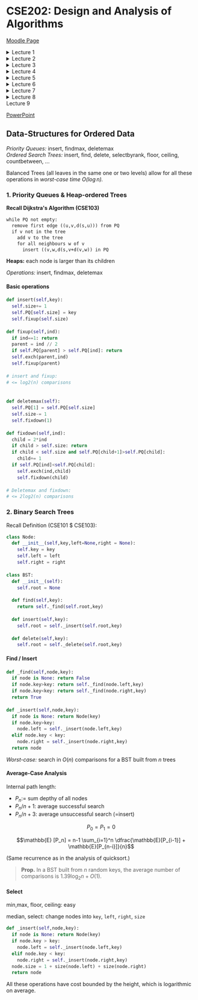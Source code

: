 # CSE202: Design and Analysis of Algorithms

<p>

[Moodle Page](https://moodle.polytechnique.fr/course/view.php?id=14939)

<details>
<summary>Lecture 1</summary>
  
<p>

[Power point](https://moodle.polytechnique.fr/pluginfile.php/482989/mod_resource/content/2/01-overview.pdf)
  
## Algorithms

An algorithm needs:
 1. A well-specified problem
 2. A method to solve it


An algorithm is *correct* if 
 1. it terminates
 2. it computes what its specification claims

Useful proof technique: look for **variants** and **invariants**:

```python
# Input:  x that can be multiplied
#         n nonnegative integer
# Output: x^n
def binpow(x,n):
  if n==0: return 1
  # n>0
  tmp = binpow(x,n//2) # n//2 < n
  # tmp = x^(n//2)
  tmp = tmp*tmp
  if n%2==0: return tmp
  return tmp*x
```

**Termination** is a very hard problem
- the general problem is **undecidable**

## Complexity

*How long will my program take?*
*Do I have enough money?*
  
The scientific approach:
  1. Experiment for various sizes;
  2. Model;
  3. Analyze the model;
  4. validate with experiments;
  5. If necessary, go to 2.
                                 
### Experimental Determination of (Polynomial) complexity

If the time for a computation grows like $C(n) \sim Kn^\alpha log^pn$ <br>
then doubling $n$ should take time $C(2n) \sim K2^\alpha n^\alpha log^pn$ <br>
so that $$\alpha \approx log_2 \left (\dfrac{C(2n)}{C(n)} \right ) $$

### Notation

- $f(n) \sim g(n)$ means $\lim_{n \to \infty} f(n)/g(n) = 1$
- $f(n) = O(g(n))$ means $\exists K \exists M \forall n \geq M, |f(n)| \leq Kg(n)$
- $f(n) = \Theta (g(n))$ means $f(n) = O(g(n))$ and $g(n) = O(f(n))$

### Moore's "law"

The expression Moore's "law" is commonly used to mean that
> The speed and memory of computers is expected to **double every 18 months**.

![Graph of orders of Growth](Images/CSE202_OrdersOfGrowth.png "Slide from the powerpoint")

## Lower Bounds

### Complexity of a problem

***Def.*** The *complexity of a problem* is that of the most efficient (possibly unknown) algorithm that solves it.

**Ex.** Sorting $n$ elements has complexity $O(nlogn)$ comparisons <br>
**Proof.** Mergesort (CSE103) reaches the bound

**Ex.** Sorting $n$ elements has complexity $\Theta (nlogn)$ comparisons. <br>
**Proof.** $k$ comparisons cannot distinguish more than $2^k$ permutations and $log_2(n!) \sim n log_2 (n)$

### Complexity of Powering

$$(x,n) \in \mathbb{A} \times \mathbb{N} \mapsto x^n \in \mathbb{A} $$

We already know it is $O(logn)$ multiplications in $\mathbb{A}$ <br>
*Can this be improved?*

> **Lower bounds** on the complexity require a precise definition (a **model**) of what operations the "most efficient" algorithm can perform.

**Ex.** If the only available operation in $\mathbb{A}$ is multiplication, $x^{2^k}$ requires $k$ multiplications, so that $log_2n$ is a lower bound.

**Ex.** In floating point arithmetic, $x^n = exp(nlogx)$ and the complexity hardly depends on $n$.

### Simple lower bounds

In most useful models, reading the input and writing the output take time. Then, 
$$\text{size(Input) + size(Output) } \leq \text{complexity}$$

## Reductions

Problem X **reduces to** problem Y if you can use an algorithm that solves Y to help solve X.
$$\text{Complexity of solving X} = \text{complexity of solving Y} + \text{cost of the reduction}$$

- complexity of solving Y: perhaps many calls to Y on instances of different sizes (typically, one call)
- cost of the reduction: preprocessing and postprocessing (typically, less than the cost of solving Y)
</details>

<details>
<summary>Lecture 2</summary>


[PowerPoint](https://moodle.polytechnique.fr/pluginfile.php/482992/mod_resource/content/2/02-Multiplication.pdf)

## Divide & Conquer 
### Example 1: How fast can we multiply?

- input: two $n$-digit integers
- output: at most $2n$ digits

<p>

- naive school multiplication:
  - each row: $n$ multiplications + $O(n)$ carries
  - last row: $O(n^2)$ additions + $O(n)$ carries
  - Total: $O(n^2)$ digit (or bit) operations

- Quadratic algorithm: #operations $O(n^2)$ for an input size $n$

<p>

The total cost may be
- mostly at the top (quickselect)
- mostly at the leaves (Karatsuba, Strassen)
- balanced along the levels (binary powering, mergesort)

### Polynomials

- Polynomials behave like integers, without carries
- cost: $(n_1+1)(n_2+1)$ multiplications + $O(n_1n_2)$ additions
<p>

$F$ and $G$ of degree $< n \mapsto H :=FG$

Algorithm: 
1. if $n=1$, return $FG$
2. Let $k:= \lceil \frac{n}{2} \rceil$
3. Split $F=F_0 + x^kF_1, G= G_0+x^kG_1$ <br>
    $F_0,F_1,G_0,G_1$ of degree $<k$
4. compute **recursively** <br>
  $H_0 := F_0G_0, H_1 := F_0G_1, H_2 := F_1G_0, H_3 :=F_1G_1$
5. return $H_0+x^k(H_1+H_2) + x^{2k}H_3$

**Complexity**: $C(n) \leq 4C(\lceil \frac{n}{2} \rceil) + \lambda n$ coefficient operations

$$

 \begin{align*}
C(n) &\leq 4C(\left \lceil \frac{n}{2} \right \rceil) + \lambda n \\
&\leq \lambda n +  4 \lambda (\left \lceil \frac{n}{2} \right \rceil) + 16 C(\left \lceil \frac{n}{2} \right \rceil _2) \\ 
&\leq \lambda (n +  2 (2 \left \lceil \frac{n}{2} \right \rceil) + \dots + 2^{k-1}( 2^{k-1} \left \lceil \frac{n}{2} \right \rceil _{k-1})) + 4^{k+1}C(\left \lceil \frac{n}{2} \right \rceil _k) \\ 
&\leq \lambda N (1+2+ \dots+2^{k-1}) + 4^kC \left(\left \lceil \frac{n}{2} \right \rceil_k \right) \\
&\leq 4^k \left(\lambda \dfrac{N}{2^k} + C(\left \lceil \frac{n}{2} \right \rceil_k) \right) \\
&\leq (\lambda +1)4^{\lceil \log_2n \rceil}= O(n^2)
 \end{align*}
$$


Notation: 
- $\left \lceil \frac{n}{2} \right \rceil_1 = \left \lceil \frac{n}{2} \right \rceil$ 
- $\left \lceil \frac{n}{2} \right \rceil_{k+1} = \left \lceil \left \lceil \frac{n}{2} \right \rceil_k/2 \right \rceil$ 
- $N:$ power of $2$ s.t. <br>
$n \leq N < 2n$

#### Polynomials of Degree 1

$$F= f_0+f_1T, G= g_0+g_1T \mapsto G:= FG = h_0 + h_1T+ h_2T^2$$

Naive algorithm:
$$H = (f_0g_0) + (f_0g_1+f_1g_0)T+ f_1g_1T^2$$
Thus: $4$ multiplications and $1$ addition

Interpolation from **$3$** values:

$$\begin{align*}
h_0 &= F(0)G(0) = f_0g_0 \\
h_2 &= "F(\infty)G(\infty)" = f_1g_1 \\
 \tilde h_1 &= h_0 + h_1 + h_2 = F(1)G(1) = (f_0+f_1)(g_0+g_1) 
 \end{align*}$$
$$FG = h_0 + (\tilde h_1-h_0-h_2)T + h_2T^2$$
**$3$** multilplications, $2$ additions, $2$ substractions

#### Karatsuba's Algorithm

$F$ and $G$ of degree $<n \mapsto H :=FG$

**Idea**: Evaluate $FG = h_0 + (\tilde h_1-h_0-h_2)T + h_2T^2$ at $T=x^k$

Algorithm: 
1. if $n$ is small, use naive multiplication
2. Let $k:= \lceil \frac{n}{2} \rceil$
3. Split $F=F_0 + x^kF_1, G= G_0+x^kG_1$ <br>
    $F_0,F_1,G_0,G_1$ of degree $<k$
4. compute **recursively** <br>
  $H_0 := F_0G_0, H_2 := F_1G_1, \tilde H_1 :=(F_0+F_1)(G_0+G_1)$
5. return $H_0+x^k(\tilde H_1 - H_0 -H_2) + x^{2k}H_2$

Complexity: $C(n) \leq 3C(\left \lceil \frac{n}{2} \right \rceil) + \lambda n$ coefficient operations

$$
 \begin{align*}
C(n) &\leq 3C(\left \lceil \frac{n}{2} \right \rceil) + \lambda n \\
&\leq \lambda n +  3 \lambda (\left \lceil \frac{n}{2} \right \rceil) + 9 C(\left \lceil \frac{n}{2} \right \rceil _2) \\ 
&\leq \lambda N (1+ \frac{3}{2}+ \dots+(\frac{3}{2})^{k-1}) + 3^kC \left(\left \lceil \frac{n}{2} \right \rceil_k \right) \\
&\leq \lambda N \left(\frac{3}{2} \right)^{k-1}(1+ \frac{2}{3}+ \dots+(\frac{2}{3})^{k-1}) + 3^kC \left(\left \lceil \frac{n}{2} \right \rceil_k \right) \\
&\leq 3^k \left(2 \lambda \dfrac{N}{2^k} + C(\left \lceil \frac{n}{2} \right \rceil_k) \right) \\
&\leq (2 \lambda +1)3^{\lceil \log_2n \rceil}= O(n^{\log_23})
 \end{align*}
$$

### Integers

#### Karatsuba's Algorithm for Integers

$F$ and $G$ integers $<2^n \mapsto H:=FG$

Algorithm: 
1. if $n$ is small, use naive multiplication
2. Let $k:= \lceil \frac{n}{2} \rceil$
3. Split $F=F_0 + 2^kF_1, G= G_0+2^kG_1$ <br>
    $F_0,F_1,G_0,G_1<2^k$
4. compute **recursively** <br>
  $H_0 := F_0G_0, H_2 := F_1G_1, \tilde H_1 :=(F_0+F_1)(G_0+G_1)$
5. return $H_0+2^k(\tilde H_1 - H-0 -H_2) + 2^{2k}H_2$

Same algorithm as for polynomials, *similar* (not exactly the same) complexity analysis.

***$\rightarrow O(n^{\log_23})$*** bit operations

### Matrices

Input: two $n \times n$ matrices $A,X$ with $n=2^k$ 
<br>
Output: $AX$ with $AX_{ij} := \sum_{k=1}^nA_{ik}X_{kj}$


Strassen's algorithm:
1. if $n=1$, return $AX$
2. Split $A = \begin{pmatrix} a & b \\ c & d \end{pmatrix}, X = \begin{pmatrix} x & y \\ z & t \end{pmatrix}$ with $(n/2) \times (n/2)$ blocks
3. Compute recursively the $7$ products <br>
$q_1 = a(x+z), q_2 = d(y+t), q_3 = (d-a)(z-y),$ <br>
$q_4 = 8b-d)(z+t), q_5 = (b-a)z, q_6 = (c-a)(x+y), q_7 = (c-d)y$
4. Return $\begin{pmatrix}
q_1+q_5 & q_2+q_3+q_4-q_5 \\
q_1 + q_3 + q_6 - q_7 & q_2 + q_7
 \end{pmatrix}$

### Application: Graph Transitive Closure

**Def.** A *graph* is a pair $(V,E)$ where
1. $V$ is a finite set of nodes/vertices
2. $E \subseteq V \times V$ is a finite set of edges

Can be described as Adjacency matrix (Boolean matrix)

Boolean Multiplication:
$$c_{ij} = \bigvee_{k=1}^na_{ik} \wedge b_{kj}$$

Let $G=(V,E)$ be a graph.

A *path from i to j* is a sequence of edges $e1, \dots e_n$ such that:
- the source of $e_1$ is i and the target of $e_n$ is j
- For every $1 \leq k <n$, the target of $e_k$ is the source of $e_{k+1}$

The *transitive closure* $G^* = (V,E^*)$ is the graph where $(u,v) \in E^*$ iff there is a path from u to v

If A is the adjancency matrix of a graph G, then 

- $(A^k)_{ij} = 1$ iff there is a *path of length k* from i to j
- if $I$ is the identity matrix, then $(A \vee I)^k_{ij} = 1$ iff there exists a *path of length at most k* from i to j
-  $(A \vee I)^{n-1}$ is the adjacency matrix of G^*

The matrix $(A \vee I)^{n-1}$ can be computedd by *log n* squaring operations/multiplications $$O(n^{\log_27} \cdot \log_2n)$$

</details>

<details>
<summary>Lecture 3</summary>
<p>

[PowerPoint](https://moodle.polytechnique.fr/mod/resource/view.php?id=304169)

## Comparing Rankings

How similar are two rankings of n objects?

**Kendall-tau distance**
 : number of inversions between two rankings 

- inversion = pair $i < j$ such that $A[i]>A[j]$ 
- same as number of lines crossing when connecting same objects in two rankings

Algorithm: <br>
_Input._ An array A <br>
_Output._ Number of paris $i<j$ such that $A[i]>A[j]$

Complexity: <br>
Brute force algorithm: check all $O(n^2)$ pairs $i$ and $j$ <br>
Divide and Conquer: $O(n \log n)$

### Counting inversions: DAC

1. Divide into 2 sublists of equal size
2. Recursively count the inversions
3. Combine: add recursive counts plus inversions between sublists 

Variation of **merge-sort** <br>
**Combine:** count inversions between sublists
- assume each half is sorted
- count inversions where $A[i]$ and $A[j]$ are in different halves
- merge two halves into sorted whole 

**Merge and count**: count inversions while merging the two sorted lists

### Sort and Count Algorithm

```
Sort-and-Count(A):
  if A has one element
    return (0,A)

  Divide A into two halves A1,A2
  (r1,A1) <- Sort-and-Count(A1)
  (r2,A2) <- Sort-and-Count(A2)

  (rC,A) <- Merge-and-Count(A1,A2)
  return (r1+r2+rC,A)
```
```
Merge-and-Count(A1,A2):
  initialize an empty array B
  Inv <- 0

  if A1 or A2 is empty 
    return (0,nonempty list)

  Compare first elems of A1, A2
  If the smallest is in A1:
    move it at the end of B
  Else
    move it at the end of B
    Inv += |A1|

  return (Inv,B)
```
Complexity:

$$
 \begin{align*}
C(n) &\leq 2C(\lceil n/2 \rceil) + \lambda n \\
&\leq \lambda n 2 \lambda \lceil n/2 \rceil + 4C(\lceil n/2 \rceil_2) \\
&\leq \lambda N (1+1+1+ \dots+1) + 2^kC(\lceil n/2 \rceil_k) \\
&\leq \lambda N (k-1) +  2^kC(\lceil n/2 \rceil_k) \\
&= \lambda n (\lceil \log_2 n \rceil-1) + 2^{\lceil \log_2n \rceil} \\
&= O(n \log n)
 \end{align*}$$
(Where $N$: power of $2$ s.t. $n \leq N < 2n$)

## Selection: Linear Time with DAC

Complexity of DAC algorithms: <br>
- $O(\log n)$: binary powering
- $O(n \log n)$: merge sort, counting inversions
- $O(n^{\log_23} \approx n^{1.58})$: Karatsuba multiplication (integers, polynomials)
- $O(n^{\log_27} \approx n^{2.80})$: Strassen's matrix multiplication

### Statement of the Problem:

_Select:_ $(A:= \{a_1, \dots,a_n \},k) \mapsto x \in A$ s.t. $| \{a \in A| a \leq x \}| = k$

**Algorithm:** 
```
Select(A,k):
  If |A| = 1, return A[0]
  Choose a good pivot p
  q := Partition(A,p)
  If q=k return q
  If q>k return Select(A[:q],k)
  If q<k return Select(A[q:],k-q)
```
Worst case: $C(n) \leq C(n) + O(n) \rightarrow O(n^2)$

Complexity depends on $\left | q- |A|/2 \right |$ being small, need to choose good pivot

### Selection in worst-case linear time

_Goal._ Find pivot element p that divides list of n elements into two pieces so that each piece is guaranteed to have $\leq 7/10 n$ elements.

_Q._ How to find approximate median in linear time? <br>
_A._ recursively compute median of sample of $\leq 2/10n$ elements

$$
C(n) = 
  \begin{cases} 
  \Theta (1), &\text{if } n=1 \\
  C(7/10n) + C(2/10n) + \Theta (n), &\text{otherwise}
  \end{cases}
$$
To prove: $C(n) = \Theta (n)$

### Median-of-medians selection algorithm
```
MOM-Select(A,k):
  n <- |A|
  if n < 50:
    return k-th smallest element of A via mergesort
  Group A into n/5 groups of 5 elements each (ignore leftovers)
  B <- median of each group of 5
  p <- MOM-Select(B,n/10)

  (L,R) <- Partition(A,p)
  if (k<|L|) return MOM-select(L,k)
  else if (k>|L|) return MOM-select(R,k-|L|)
  else return p 
```

#### Complexity Analysis:

- At least half of $5$-element medians $\leq p$
- At least $(n/5)/2=n/10$ medians $\leq p$
- At least $3n/10$ elements $\leq p$ ($3$ for each median) 
- By same logic: At least $3n/10$ elements $\geq p$

MOM selection algorithm recurrence:
- select called recursively with $n/5$ elements to compute MOM $p$ <br>($=C(\lfloor n/5 \rfloor)$)
- at least $3/10 n$ elements $\leq p$
- at least $3/10 n$ elements $\leq p$
- select called recursively with at most $n-(3/10n)$ elements <br>($=C(n-3 \lfloor n/10 \rfloor)$)
- computing median of $5$: $\leq 6$ comparisons per group <br>($=6/5n$)
- partitioning: $\leq n$ comparisons <br>($=5/5n$)

$$C(n) \leq C(\lfloor n/5 \rfloor)+C(n-3 \lfloor n/10 \rfloor) + \frac{11}{5}n$$

#### Recurrence: 
$$C(n) \leq C(1/5n)+C(7/10n)+ \lambda n$$
$$C(x) + C(y) \leq C(x+y) \text{ (super-additive)}$$

<!-- 
$$\begin{align*}
  & & & &C(n) & & & &\\
  & &C(1/5n) & & & &C(7/10n) & &\leq C((1/5+7/10)n) \\
  &C((1/5)^2n) & &C(7/10 \cdot 1/5 n) & &C(1/5 \cdot 7/10 n) & &C((7/10)^2n) &\leq C((1/5+7/10)^2n) \\
  & & & &\dots & & & &\leq C((1/5+7/10)^kn) 
 \end{align*}$$
-->

![Recurrence Tree](Images/Lec3Recurrence.png "Recurrence Tree from Slides")

$$\begin{align*}
C(n)&\leq C(9/10n) + \lambda n \\
&\leq C((9/10)^2n) + \lambda n (1+9/10) \\
&\leq C((9/10)^3n) + \lambda n(1+9/10+(9/10)^2) \\
&\dots \\
&\leq C(n_0) + \lambda n(1+9/10+(9/10)^2+ \dots) \\
&\leq C(n_0) + \lambda n \cdot 10 = O(n)
\end{align*}$$

</details>

<details>
<summary>Lecture 4</summary>
<p>

[PowerPoint](https://moodle.polytechnique.fr/pluginfile.php/483000/mod_resource/content/6/04-DAC3.pdf)

## Master Theorem

Divide and conquer has a recurrence given by: 
$$C(n) \leq mC(\lceil n/p \rceil) + f(n) \text{\qquad for } n \geq p$$

Example: $m=3$, $p=2$ and $f(n) = cn^\alpha$. Then:
$$\begin{align*}
C(n) &\leq 3C(n/2) + cn^\alpha \\
&\leq cn^\alpha + 3c(n/2)^\alpha + 9C(n/4) \\
&\leq cn^\alpha(1+3/2^\alpha)+9C(n/4) \\
&\dots \\
&\leq cn^\alpha(1+3/2^\alpha+ \dots+(3/2^\alpha)^{k-1}) + 3^kC(n/2^k) \\
&\leq cn^\alpha(1+3/2^\alpha+ \dots+(3/2^\alpha)^{\log_2n-1}) + 3^{\log_2n}C(1) \\
&\leq O \left(3^{\log_2n} \right) + cn^\alpha(1+3/2^\alpha+ \dots+(3/2^\alpha)^{\log_2n-1}) \\
&\leq O \left(n^{\log_2 3} \right) + cn^\alpha \cdot  
  \begin{cases}
  O(1), &\text{if } 2^\alpha>3, \\
  \log_2n, &\text{if } 2^\alpha=3, \\
  = \left(n^{\log_2(3)- \alpha} \right), &\text{if } 2^\alpha<3. 
  \end{cases}
\end{align*}$$


> **Master Theorem - Version 1**
>
> Assume $C(n) \leq mC(n \lceil n/p \rceil)+f(n)$ if $n \geq p$,  
> with $f(n) = cn^\alpha$ ($\alpha \geq 0$). Let $q = p^\alpha$.  
> Then, as $n \to \infty$,  
> $$C(n) = \begin{cases} O(n^\alpha), &\text{if } q>m, \\ O \left(n^\alpha \log n \right), &\text{if } q = m, \\ O \left(n^{\log_p m} \right), &\text{if } q<m. \end{cases}$$

**Proof when $n$ is a Power of $p$**
$$\begin{align*}
C(n) &\leq mC(n/p) + f(n) \\
&\leq f(n) + mf(n/p) + m^2C(n/p^2) \\
&\leq f(n)(1+m/q)+m^2C(n/p^2) \\
&\dots \\
&\leq f(n)(1+m/q+ \dots+(m/q)^{k-1}) + m^kC(n/p^k) \\
&\leq f(n)(1+m/q+ \dots+(m/q)^{\log_pn-1}) + m^{\log_pn}C(1) \\
&\leq O \left(m^{\log_pn} \right) + f(n)(1+m/q+ \dots+(m/q)^{\log_pn-1}) \\
&\leq O \left(n^{\log_mn} \right) + f(n) \cdot  
  \begin{cases}
  O(1), &\text{if } q>m, \\
  \log_pn, &\text{if } q=m, \\
  = \left(n^{\log_p(m/q)} \right), &\text{if } q<m. 
  \end{cases}
\end{align*}$$

> **Master Theorem - More general**
>
> Assume $C(n) \leq mC(n \lceil n/p \rceil)+f(n)$ if $n \geq p$, with $f(n)$ _increasing_   
> and there exist $(q,r)$ s.t. $q \leq f(pn)/f(n) \leq r$ for large enough $n$.    
> Then, as $n \to \infty$,  
> $$C(n) = \begin{cases} O(f(n)), &\text{if } q>m, \\ O \left(f(n) \log n \right), &\text{if } q = m, \\ O \left(f(n) n^{\log_p (m/q)} \right), &\text{if } q<m. \end{cases}$$
**Note 1.** The previous theorem is a special case of this.  
**Note 2.** A tighter value of $q$ gives a better complexity bound.

**Proof.**
Same as before but conclude with $N < pn \Rightarrow f(N) \leq rf(n) = O(f(n))$ and $n^{\log_p q} = O(f(n))$.

## Closest Pair of Points

**Problem.** Given $n$ points in the plane, find the _closest_ pair (normal distance).

_Naive method:_ compute all $O(n^2)$ pairwise distances, return pair with smallest one.  
_Divide and Conquer:_ split points into left and right, solve both subproblems (ok), **recombine** (hard).

**1D Approach.** Given $n$ points on a line, find the _closest_ pair 

_Solution:_ sort them in $O(n \cdot \log n)$ and traverse the list computing the distance from each point to the next.

_Sorting Solution for 2D:_
- sort by x-coordinate and consider nearby points
- sort by y-coordinate and consider nearby points

![Slide from Lecture](Images/Lecture4Distance.png)

**Comparisons within a Strip**

> Each point has to be compared with _at most 7_  
> of the next ones for the $y$-coordinate

_Def._ Let $s_i$ be the point in the 3d-strip with the $i$-th smallest y-coordinate  
_Claim._ If $|j-i|>7$, then the distance between $s_i$ and $s_j$ is _at least d_

<img style = "float: right;" src="Images/Lec4Strip.png"/>

- Consider the 2d-by-d rectangle R in the strip whose min y-coordinate is the y-coordinate of $s_i$
- Distance between $s_i$ and any point $s_j$ above $R \geq d$
- Divide $R$ into 8 squares
- At most one point per square (from the definition of $d$ as min distance)
- At most 7 other points can be in $R$

![Algorithm for the closest Pair (from slides)](Images/Lec4Algorithm.png)
</details>

<details> 
<summary>Lecture 5</summary>
<p>

[PowerPoint](https://moodle.polytechnique.fr/pluginfile.php/483002/mod_resource/content/2/05-Random1.pdf)

## Randomized Algorithms

Two Flavours:
1. **Las Vegas:** always gives the correct answer. Running time is a random variable.
2. **Monte Carlo:** sometimes incorrect, but with bounded probability. 

### I. Toy Monte Carlo Example: Freivald's Algorithm

Simple way to check Matrix Product  
_Input:_ 3 $n \times n$ matrices.  
_Output:_ Check wether $A \times B = C$. 

Direct approach: compute $D=C-A\times B$ and test wether $D=0$. Complexity: $O(n^{2.38})$. 

**Freivald's algorithm:**  
1. Pick a random $v$ uniformly in $\{0,1\}^n$
2. Compute $w:= Cv - A(Bv)$
3. Return $(w==0)$

Complexity: $O(n^2)$ optimal. Might be wrong, but no too often.

#### Probability of error

Only possible error is when $D\neq 0$ but $w=0$.

$$\begin{align*} \mathbb{P}[D \neq 0 \wedge w = 0] &\leq \mathbb{P}[d \cdot v = 0], &&d \text{ non-zero row of } D \\
&= \mathbb{P}\left[d_iv_i = -\sum_{j>i}d_jv_j\right], &&\text{for the first } d_i \neq 0 \end{align*}$$

$d_iv_i$ takes 2 values, each with probability $1/2$, while the sum is independent of $d_i$. Thus, we get: 
$$\mathbb{P}[D \neq 0 \wedge w = 0] \leq 1/2$$

Repeating the algorithm $k$ times leads to 
$$\mathbb{P} [k \text{ errors}] \leq 1/2^k$$

$k= 10$ means a probability $\leq 0.1\%$  
$k = 100$ means a probability $\leq 10^{-30}$

### II. Another Monte Carlo Example: Min-Cut in a Graph

Let $G=(V,E)$ be an _undirected multi-graph_ (can have multiple edges between the same two vertices).

The **cut of a partition $(S,S')$** of $V$ is the set of edges that connect a vertex in $S$ with a vertex in $S'$.

**Global min cut:** given $G$, find a cut $(S,S')$ of _minimum cardinality_.

**Contraction Algorithm [Karger'95]**
1. Pick an edge $e=(u,v)$ uniformly at random
2. Contract edge $e$, i.e. $u$ absorbs $v$
    - delete edges between $u$ and $v$
    - redirect edges from $v$ to $u$
3. Repeat until multi-graph has just two nodes $u_1$ and $v_1$
4. Return the cut $(S,S')$ where $S$ is the set of nodes absorbed by $u_1$

#### Probability of Success

The contraction algorithm returns a min cut with probability $\geq \dfrac{2}{n(n-1)}$, where $n$ is the number of vertices.

Let $C$ be a min cut with $k$ edges.  
Let $e_1,\dots,e_{n-1}$ be the contracted edges (output is $C$ if none of them are in $C$)
- each vertex has degree at least $k$, thus there are at least $nk/2$ edges
- $e_1$ is in $C$ with probability $\dfrac{k}{\# edges}\leq \dfrac{2}{n}$ and not in $C$ with probability $\geq \dfrac{n-1}{n}$
- if $e_1$ is not in $C$, then $C$ is still a mincut of contraction $(G,e_1)$
- conditioned that $e_1,\dots,e_{i-1}$ are not in $C$, $e_i$ is not in $C$ with probability $\geq \dfrac{n-i-1}{n-i+1}$ (after contracting $e_1\dots,e_{i-1}$, the graph has $n-i+1$ vertices)
- The probability that none of $e_1,\dots,e_{n-2}$ is in $C$ is at least
$$\dfrac{n-1}{n} \cdot \dfrac{n-3}{n-1} \cdot \dfrac{n-4}{n-2} \cdots \dfrac{2}{4} \cdot \dfrac{1}{3} = \dfrac{2}{n(n-1)}$$

#### Boosting the Probability

If we repeat the algorithm $n^2\log{n}$ times, then the probability of _failing_ to find the min cut is $\leq 1/n^2$. Complexity: $O(n^4\log{n})$

**Imporved Contraction Algorithm**
1. $n$ is the number of nodes
2. If $n\leq 6$, use brute-force enumeration
3. $t = \left \lceil 1 + \dfrac{n}{\sqrt{2}} \right \rceil
4. Perform two independent contraction sequences to obtain $H_1$ and $H_2$ each with $t$ vertices
5. Recursively compute min-cuts in each $H_1$ and $H_2$
6. Return the smaller of the two min-cuts

IN the first contraction, hitting an edge in min-cut has low probability (50% when t vertices remain)

Probability of success $\geq \dfrac{1}{\log{n}}$  
Complexity: $O(n^2\log{n})$

### III. Quicksort

**Quicksort Partitioning**  
_Input._ an array of $n$ comparable elements, a privot $p$ among them  
_Output._ array partitioned around $p$; new index of $p$  

Complexity: $n-1$ comparisons

**Quicksort**
1. Partition
2. Sort subarrays recursively

#### Deterministic variant:
```python
def partition(A,lo,hi):
  p = A[lo]; i=lo; j=hi
  while True:
    for i in range(i+1,hi):
      if A[i]>=p: break
    for j in range(j-1,lo-1,-1):
      if A[j]<=p: break
    if i>=j: break
    A[i],A[j] = A[j],A[i]
  A[lo],A[j]=A[j],A[lo]
  return j

def sort(A):
  quicksort(A,0,len(A))

def quicksort(A,lo,hi):
  if hi <= lo +1: return
  q = partition(A,lo,hi)
  quicksort(A,lo,q)
  quicksort(A,q+1,hi)
```

Worst case complexity: $O(n^2)$ comparisons  

Average-Case Complexity:  
_**Strong Hypothesis** the keys are distinct and all permutations of the input are equally likely_

Observation: This property is preserved by partitioning

$C_n :=$ num. comparisons, $C_0 = 0$  
$C_n = n-1 + C_{i-1} + C_{n-i}$ if pivot at index $i$ (prob $1/n$)  

_Average_ number of comparisons $E_N := \mathbb{E}(C_n)$
$$\begin{align*} 
E_n &= n-1 + \sum_{i=1}^n \dfrac{E_{i-1}+E_{n-i}}{n} \\
&= 2(n+1) \left(1+\dfrac{1}{2}+\cdots+\dfrac{1}{n} \right)-4n \\
&= 2n\log{n} + 2(\gamma-2)n + O(1) \approx 1.39n\log_2{n}-2.85n
\end{align*}$$

#### Randomized version:
```python
import random
def sort(A):
  random.shuffle(A)
  quicksort(A,=,len(A))
```

Now, for _arbitrarily bad input_, the _expected_ number of comparisons is 
$$\approx 2n\log{n}-2.85n$$
The worst-case remains quadratic, but unlikely

||Quicksort|Mergesort| 
| --- | :---: | :---: |
|running time | $n\log{n}$ | $n\log{n}$ |
|in place? | yes | no |
|extra space | $\log{n}$ | $n$ |
|deterministic | no | yes |

#### Further improvements

- _Median-of-three_ partitioning for better pivots:  
    > Take 3 elements at random;  
    > use their median as the pivot;  
    > (bonus) the other two as sentinelse.  
    > $\approx \dfrac{12}{7} n \log{n}$, 30% improvement  
- _Cutoff_ to insertion sort: stop recursion at size $\approx 10$  
  one sweep of insertion sort on the whole array  
- _Three-way partitioning_ for duplicate keys

### IV. QuickSelect

_Select:_ $(A:=\{a_1,\dots,a_n\},k) \mapsto x \in A$ s.t. $|\{a \in A|a\leq x\}| = k$  
_Median:_ Select with $k = \lfloor n/2 \rfloor$

Sorting gives an algorithm in $O(n\log{n})$ comparisons

```python
def select(A,k):
  random.shuffle(A)
  return quickselect(A,0,len(A),k)

def quickselect(A,lo,hi,k):
  q = partition(A,lo,hi)
  if q==k: return A[q]
  if q>k: return quickselect(A,lo,q,k)
  return quickselect(A,q+1,hi,k)
```

Only a _linear_ number of comparisons

**Simple Linear Upper Bound:**
$$\begin{align*}
E_n &\leq n-1 + \dfrac{1}{n} \sum_{i=1}^n E_{max(i-1,n-i)} \\
&\leq n-1 \dfrac{2}{n} \sum_{i=\lceil n/2 \rceil}^{n-1} E_i + 
\begin{cases}
\frac{1}{n}E_{\lfloor n/2 \rfloor}, &\text{if $n$ if odd,} \\
0, &\text{otherwise}
\end{cases}
\end{align*}$$
Then, by induction $E_n \leq 4n+1$.

**Proof.**
$$\begin{align*} 
&n-1 + \dfrac{2}{n} \sum_{i=\lceil n/2 \rceil}^{n-1} (4i+1) + \dfrac{1}{n}(2n+1) \\
&\leq n-1 \dfrac{2}{n} \left (  \dfrac{n}{4}\left( (2n+1) + 4(n-1) +1 \right)  \right) + \dfrac{1}{n}(2n+1)  \\
&= 2n + \dfrac{1}{n}
\end{align*}$$
</details>

<details>
<summary> Lecture 6 </summary>

<p>

[Powerpoint](https://moodle.polytechnique.fr/mod/resource/view.php?id=304180)

### Recall: Hash Functions (CSE101)

> **Def.** A _hash funtion_ $h$ maps objcts from a given universe (e.g., integers, floats, strings, files, ...) to integers in a prescribed range.

Desirable properties:
- fast computation of $h$
- when $a \neq b$, $h(a)= h(b)$ should be unlikely
- in cryptographic applications, no information on $a$ should be accessible from $h(a)$

Applications:
- Hash tables: This lecture
- Fingerprinting: check that a file ahs not been corrupted / modified; detect duplicate data; avoid backup of unchanged portions of a file; search pattern in a text (next tutorial)

### Hash tables

#### Python Hash Codes (Simplified)

Python's built-in `hash` returns a 64-bit integer

- _Integers:_ $a \mod{p}$ ($p := 2^{61}-1$ prime)
- _Rational & Floating-Point Numbers:_ same reduction
- _Tuples_ can be hashed as $(a_0,a_1,a_2) \mapsto (a_2x+a_1)x + a_0 \mod{p}$ ($x<p$ and large)
- _Strings_ can be viewed as tuples of characters

> For a range $0,\dots,m-1$, use $hash(a) \mod{m}$

Worst-case: all keys hashed to the same value  
_Randomization:_ make $x$ session dependent

#### Assumptions on Hash Functions

$$h: k \in U \mapsto h(k) \in \{0,\dots,m-1\}$$
_Complexity:_ $h(k)$ computed in $O(1)$ operations.

_Uniformity Assumption:_ $k_1 \neq k_2 \Rightarrow \mathbb{P}\left(h(k_1) = h(k_2) \right) = \dfrac{1}{m}$

> **Application.** A Monte-Carlo equality test 
> using $\log_2{m}$ bits and failing with probability $\leq1/m$.

**Recall: Dictionary (CSE101)**  
An abstract data type with the following operations:s
- Create
- Insert(key,value)
- Contains(key)
- Get(key)
- Delete(key)

also in many implementations:
- Size
- Iter_keys

**Collisions:**
- $m$: table size
- $n$: number of keys

Under the uniformity assumption,
$$\mathbb{P}(\text{no collision}) = \left(1-\frac{1}{m}\right)\left(1-\frac{2}{m}\right)\cdots\left(1-\frac{n-1}{m}\right)$$

**Collisions do occur!** Hash tables need to detect and handle them.

#### Hashing with Separate Chaining

The table stores (key,value) pairs in linked lists  

Filling ratio: $\alpha = n/m$  
_Time for insertion:_ worst case: $O(n)$, expectation: $\mathbb{E}(comparisons) = \sum_{k=0}^{m-1}\frac{1}{m}len(T_k) = \alpha$  
_Time for successful search:_ $\mathbb{E}(comparisons) = 1+ \sum_{i=1}^n \frac{1}{n} \frac{i-1}{m} = 1 + \frac{\alpha}{2} - \frac{1}{2m}$

#### Hashing with Linear Probing

The table stores (key,value) pairs in successive slots

Problem: long clusters tend to occur  
_Time for insertion:_ When $\alpha = n/m < 1$, $\mathbb{E}(probes) = O(1)$. This is also an upper bound on successful search (or deletion)

#### Sparse Matrices & Google PageRank

**Def.** An $n \times m$ matrix is called _sparse_ when its number of nonzero entries is $t\ll nm$  

**Ex.** Adjacency matrix of the graph of the web.  

**Data-structure:** array of dictionaries, where only the nonzero entries are stored.

> Matrix-vector product in $O(n+t)$ operations.
</details>

<details>
<summary>Lecture 7</summary>
<p>

[PowerPoint](https://moodle.polytechnique.fr/mod/resource/view.php?id=304182)


## Random Walk in a Maze

![Graph Vocabulary](Images/CSE202_Lec7_Graph.png)

### Probabilistic Algorithm 

> **Input:** $u$ initial vertex, $v$ target vertex  
> While $u \neq v$  
> &ensp;&ensp;    Pick a neighbor $w$ of $u$ uniformly at random  
> &ensp;&ensp;    Set $u := w$  
> Return  

Random variable $X_k =$ vertex visited at $k$ th step $(X_0 = u)$.

Complexity: $T(u,v) := \mathbb{E}(inf\{k\geq 1|X_k = v\}) =$ ??, turns out to be polynomial in $n$.

**Lemma.** $$\sum_{v|(u,v)\in G} T(v,u) = 2m-d(u)$$
$\Rightarrow$ for any edge $(u,v), T(u,v) \leq 2m-1$.

**Prop1.** For arbitrary vertices $u,v,$
$$T(u,v) \leq (2m-1) \Delta (u,v)$$

**Prop2.** Expected time to visit all nodes:
$$T(u,\cdot) \leq 2m(n-1)$$

By Markov's inequality:
$$\mathbb{P}(v \text{ not visited in $4nm$ steps}) \leq 1/2$$

> Monte-Carlo algorithm in time $O(nm)$, memory $O(\log{n})$.

Negative answer: not in the same connected component.  
Comparison: depth first search uses $O(m)$ time _and_ memory.

## Satisfiability

### Boolean Formulas

Variables: $x_1,\dots,x_n$ with values in $\{0,1\}$ (= {false,true})  
Operations: negation ($\bar x$), or ($\vee$), and ($\wedge$)

_Satisfiability:_ existence of an assignment s.t. the statement is True  
_Clause:_ disjunction ($\vee$) of variables or their negations  
_Conjunctive normal form (CNF):_ conjunction ($\wedge$) of clauses

### k-SAT

**Def.** A $k$-SAT is a CNF where every clause involves at most $k$ of the $n$ variables.  

Simple algorithm: try all $2^n$ assignments.
> For $k\geq 3$, no polynomial-time algorithm is known.

$k>3$ reduced to $k=3$,using  
 $x_1 \vee x_2 \vee x_3 \vee x_4 \equiv (x_1\vee x_2 \vee T_1) \wedge (\bar T_1 \vee x_3 \vee x_4)$  
 with a new variable $T_1$.

## WalkSat

> **Input.** a k-SAT formula F in $n$ variables  
> **Output.** an assignment or FAIL  
> 1. Pick an assignment $B \in \{0,1\}^n$ uniformly at random.
> 2. Repeat $N$ times:  
> &ensp;&ensp; If the formula is satisfied by the assignment, return $B$.  
> &ensp;&ensp; Choose a clause $C$ not satisfied.  
> &ensp;&ensp; Pick a variable $x$ uniformly at random among the $C$'s  
> &ensp;&ensp; Update $B$ by flipping $x$  
> 3. Return FAIL

If $p_N$ is the probability of success, boost it by $t/p_N$ repeats.

### Analysis of Walksat when $k=2$

$$(\bar x_1 \vee \bar x_2) \wedge (x_2 \vee x_3) \wedge (x_1 \vee x_4) \wedge (\bar x_3 \vee x_4) \wedge \dots$$

Assume the existence of a satisfying assignment $A$. $d := dist(A,B) =$ number of variables where $A\neq B$.  

At each flip, $\Delta d = \pm 1$ and $\mathbb{P}(\Delta d = -1) \geq 1/2$.  

_Random walk_ on the graph $(0) -- (1) -- (2) -- \dots -- (n-1) -- (n)$  
Expected number of steps $\leq 2nd_0 \leq 2n^2$.  
> Stopping after $N = 4n^2$ steps gives $\mathbb{P}(success) \geq 1/2$.  

WalkSat fives a Monte-Carlo algorithm in time $O(n^2)$.

### Analysis for Larger $k$

Same worst-case reasoning gives $\mathbb{P}(\Delta d= -1) \geq 1/k$.  
Probability $p(d)$ of reaching $0$ starting from $d$ when $\mathbb{P}(\Delta d= -1) = 1/k$ (worst-case).

**Lemma.**
$$p(d) = (k-1)^{-d}$$  

Probability that WalkSat succeeds (with $N= \infty$):
$$\mathbb{P}(success) \geq 2^{-n} \sum_{d=0}^n \binom{n}{d} p(d) = \left(\frac{k}{2(k-1)}\right)^n$$  

When should it give up and restart?

### Stopping after $3n$ Steps for 3-SAT

$$\begin{align*}
&\mathbb{P}(\text{success in $3n$ steps starting from $d$}) \\
&\text{\quad} \geq \mathbb{P}(\text{success in $3d$ steps starting from $d$}) \\
&\text{\quad} \geq \binom{3d}{d} \left(\dfrac{2}{3}\right)^d \left(\dfrac{1}{3}\right)^{2d} \geq \dfrac{2^{-d}}{3d+1} \geq \frac{2^{-d}}{3n+1}
\end{align*}$$

Then, 
$$\mathbb{P}(success) \geq 2^{-n} \sum_{d=0}^n \binom{n}{d} \dfrac{2^{-d}}{3n+1} = \dfrac{(3/4)^n}{3n+1}$$

> WalkSat gives a Monte Carlo algorithm in time $\left(\dfrac{4}{3}\right)^n$ poly($n$).
</details>

<details>
<summary> Lecture 8</summary>
<p>

[PowerPoint](https://moodle.polytechnique.fr/pluginfile.php/483013/mod_resource/content/2/08-Amortization.pdf)

## Various Kinds of Complexity Analysis

_Worst-case_: bound the worst case scenario

_Amortized_: average the worst-case over a sequence of operations

_Average-case_: average complexity over random inputs of random executions


### 1. Dynamic Tables

#### Tables in Low-Level Languages:

Increasing te size of the table requires:
- allocationg a new array of memory;
- _copying_ the old array to the new one.

#### Dynamic tables:

Use three fields: size, capacity, pointer to the array (capacity is increased faster than size) 

Worst-Case cost of append: $O(size)$.

#### Amortized Cost of a Sequence of Append

Sequence of capacities:
$$t_{k+1} = \lfloor \alpha(t_k+1)\rfloor, \quad t_0=0$$

Total cost of $N$ apped: $C_N \leq N + \sum_{t_k\leq N}t_k$

> **Thm.** Amortized cost bounded by
> $$\dfrac{C_N}{N} \leq 1+ \dfrac{\alpha}{\alpha-1}$$

#### Deletion

Retrieve memory when the `size` of the table decreases

Dangerous scenario:
- increase by a factor $\alpha$ when full;
- decrease by a factor $1/\alpha$ when possible.

(copies too often if appen delete sequence like ADDAADD...)

_Solution:_ leave space to prepay for the next growth. 

```py
def pop(self):
  if self.size==0: raise IndexError
  res = self.table[self.size]
  self.resize(self.size-1)
  return res

def resize(self,newsize):
  if newsize> self.capacity or newsize< self.capacity/beta:
    self.realloc((int)(alpha*newsize))
  self.size = newsize
```

Charge for Insert unchanged:
$$1+ \dfrac{\alpha}{1-\alpha}$$

Charge for Delete: 
$$1+\dfrac{\alpha\beta}{1-\alpha\beta} \rightarrow 1+  \dfrac{\beta N}{(1/\alpha - \beta)N}$$

**Amortized cost $O(1)$ per operation**

#### Application to Hash Tables

Hash tables with linear probing require a filling ratio bounded away from 1. _Implemented with dynamic tables._

Resizing the table requires to rehash all the entries.

In Python, the hash function is computed once as a 64-bit integer, and stored with the object. Only its value mod the new size is recomputed.

### 2. Union-Find

Abstract Data Tpe for _Equivalence Classes_

Main Operations:
- `Find(p)`: identifier for the equivalence class of $p$
- `Union(p,q)`: add the relation $p \sim q$

#### Forests in Arrays
- $p = [2,3,2,3,10,6,6,6,10,6,2,11]$ 
- $p[i]:=parent(i)$ (init with $p[i]:=i$)
- ex.: Node $2$ is the parent of Node $0$

First Version:
```py
def find(p,a):
  while p[a]!=a: a=p[a]
  return a

def union(p,a,b):
  link(p,find(p,a),find(p,b))

def link(p,a,b):
  p[a] = b
```
Only `find` uses more than $O(1)$ array accesses

Worst-case:
```py
for i in range(N):
  union(p,0,i)
```
Uses $O(N^2)$ array accesses

#### Union by Rank

Maintain _rank_ (=height). Link short trees to higher ones.

```py
def link(p,a,b):
  if a == b: return
  if rk[b]>rk[a]: p[a] = b
  else: p[b] = a
  if rk[a]==rk[b]: rk[a]+=1
```

**Properties.**
- rank increases from leaf to root;
- size of tree $\geq 2^{rk(root)}$;
- num nodes of rank r $\leq \dfrac{n}{2^r}$

$\Rightarrow$ **Worst case for find: $O(\log{n})$.**

Ever `find` branches all the nodes it visits to their root. 

```py
def find(p,a):
  if p[a]!=a: p[a] =find(p,p[a])
  return p[a]
```

Preserves the properties of rank (becomes an upper bound on height). Worst-case for find unchanged.

> **Thm.** A sequence of $m\geq n$ `union` or `find` operations uses $O(m \log^{\star}n)$ array accesses.


$\log^{\star}n$: number of iterations of $\log_2$ before reaching $\leq1$. 

#### Link & compress

1. rewrite the sequence of $m$ `union` or `find` as a sequence of $O(m)$ `link` or `compress` 
    ```py
    def compress(p,a,b):
      # b ancestor of a
      if a!=b:
        compress (p,p[a],b)
        p[a] = p[b]
    ```
2. Perform the links first (each in $O(1)$ operations)

**Def.** $T(m,n,r)$ worst-case number of parent changes in $\leq m$ `compress` in a forst of $\leq n$ nodes, each of rank $\leq r$.

> Simple bound: $T(m,n,r) \leq nr$.

#### High and Low Forests

Split into two forests:
- rank of forest in total $r$
- Choose some $s$ 
- $F_+$ with all nodes with $r \geq rank > s$ 
- $F_-$ with all nodes with $rank \leq s$

```
Compress2(a,b,F):
if rk[a]>s then Compress2(a,b,F+)
elif rk[b]<=s then Compress2(a,b,F-)
else
  x = a
  while rk[p[x]]<=s and p[x]!=x:
    x = p[x]
  Compress2(p[x],b,F+)
  Shatter(a,x,F-) # new parent in F+
  p[x] = x # counts parent change within F+
```

- $m_-$ compress purely inside $F_-$
- $m_+ := m-m_-$

$C$ sequence of $m$ compress _splits_ into  
- $m_-$ compress in $F_-$, denoted $C_-$
- $m_+$ compress in $F_+$, denoted in $C_+$
- $|F_-| \leq n$ parent changes in Shatter
- $\leq m_+$ parent changes within $F_+$

$$T(m,n,r) = T(F,C) \leq T(F_+,C_+) + T(F_-,C_-) + m_+ + n$$

#### Conclusion 

For any sequence $C$ of length $\leq m$ in a forest with $n$ nodes of rank $\leq r$, 
$$T(F,C)-m \leq T(F_-,C_-)-m_- + T(F_+,C_+) + n$$

Where:
- $T(F,C) -m$ has $rk \leq r$
- $T(F_-,C_-)-m_-$ has $rk\leq s$
- $T(F_+,C_+) \leq \dfrac{rn}{2^s}$

Choose $s=\log_2{r}$
$$T(F,C)-m \leq T(F_-,C_-) -m_- + 2n$$

Iterating $\log^{\star}r$ times yields 

$$T(F,C) \leq m+2n\log^{\star}{r} = O(m\log^{\star}{n}) \quad (m\geq n, r\leq n)$$
 </details>

 <!--details-->
<summary> Lecture 9</summary>
<p>

[PowerPoint]()

## Data-Structures for Ordered Data

_Priority Queues:_ insert, findmax, deletemax  
_Ordered Search Trees:_ insert, find, delete, selectbyrank, floor, ceiling, countbetween, ...

Balanced Trees (all leaves in the same one or two levels) allow for all these operations in _worst-case time $O(\log{n})$._

### 1. Priority Queues & Heap-ordered Trees

**Recall Dijkstra's Algorithm (CSE103)**
```
while PQ not empty:
  remove first edge ((u,v,d(s,u))) from PQ
  if v not in the tree
    add v to the tree
    for all neighbours w of v
      insert ((v,w,d(s,v+d(v,w)) in PQ
```

**Heaps:** each node is larger than its children

_Operations:_ insert, findmax, deletemax

#### Basic operations

```py
def insert(self,key):
  self.size+= 1
  self.PQ[self.size] = key
  self.fixup(self.size)

def fixup(self,ind):
  if ind==1: return
  parent = ind // 2
  if self.PQ[parent] > self.PQ[ind]: return
  self.exch(parent,ind)
  self.fixup(parent)

# insert and fixup:
# <= log2(n) comparisons


def deletemax(self):
  self.PQ[1] = self.PQ[self.size]
  self.size-= 1
  self.fixdown(1)

def fixdown(self,ind):
  child = 2*ind
  if child > self.size: return
  if child < self.size and self.PQ[child+1]>self.PQ[child]:
    child+= 1
  if self.PQ[ind]<self.PQ[child]:
    self.exch(ind,child)
    self.fixdown(child)

# Deletemax and fixdown:
# <= 2log2(n) comparisons
```

### 2. Binary Search Trees

Recall Definition (CSE101 $ CSE103):
```py
class Node:
  def __init__(self,key,left=None,right = None):
    self.key = key
    self.left = left
    self.right = right

class BST:
  def __init__(self):
    self.root = None
  
  def find(self,key):
    return self._find(self.root,key)

  def insert(self,key):
    self.root = self._insert(self.root,key)
  
  def delete(self,key):
    self.root = self._delete(self.root,key)
```

#### Find / Insert

```py
def _find(self,node,key):
  if node is None: return False
  if node.key>key: return self._find(node.left,key)
  if node.key<key: return self._find(node.right,key)
  return True

def _insert(self,node,key):
  if node is None: return Node(key)
  if node.key>key:
    node.left = self._insert(node.left,key)
  elif node.key < key:
    node.right = self._insert(node.right,key)
  return node
```

_Worst-case:_ search in $O(n)$ comparisons for a BST built from $n$ trees


#### Average-Case Analysis

Internal path length:
- $P_n :=$ sum depthy of all nodes
- $P_n/n +1:$ average successful search
- $P_n/n +3:$ average unsuccessful search (=insert)

$$P_0 = P_1 = 0$$

$$\mathbb{E} [P_n] = n-1 \sum_{i=1}^n \dfrac{\mathbb{E}[P_{i-1}] + \mathbb{E}[P_{n-i}]}{n}$$

(Same recurrence as in the analysis of quicksort.)

> **Prop.** In a BST built from $n$ random keys, the average number of comparisons is $1.39\log_2{n} + O(1)$.

#### Select

min,max, floor, ceiling: easy

median, select:
change nodes into `key`, `left`, `right`, `size`

```py
def _insert(self,node,key):
  if node is None: return Node(key)
  if node.key > key:
    node.left = self._insert(node.left,key)
  elif node.key < key:
    node.right = self._insert(node.right,key)
  node.size = 1 + size(node.left) + size(node.right)
  return node
```

All these operations have cost bounded by the height, which is logarithmic on average.
</details>